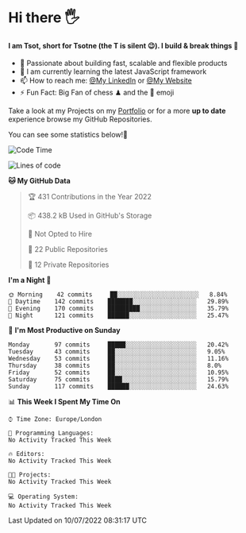 # Hi there :raised_hand_with_fingers_splayed:
#### I am Tsot, short for Tsotne (the T is silent :wink:). I build & break things :space_invader:
- :telescope: Passionate about building fast, scalable and flexible products
- :seedling: I am currently learning the latest JavaScript framework 
- :mailbox: How to reach me: [@My LinkedIn](https://www.linkedin.com/in/tsotne-gvadzabia/) or [@My Website](https://tsotne.co.uk/contact)
- :zap: Fun Fact: Big Fan of chess ♟ and the 👾 emoji

Take a look at my Projects on my [Portfolio](https://tsotne.co.uk/) or for a more **up to date** experience browse my GitHub Repositories.

You can see some statistics below!:space_invader:
<!--START_SECTION:waka-->
![Code Time](http://img.shields.io/badge/Code%20Time-761%20hrs%202%20mins-blue)

![Lines of code](https://img.shields.io/badge/From%20Hello%20World%20I%27ve%20Written-626%20Thousand%20lines%20of%20code-blue)

**🐱 My GitHub Data** 

> 🏆 431 Contributions in the Year 2022
 > 
> 📦 438.2 kB Used in GitHub's Storage 
 > 
> 🚫 Not Opted to Hire
 > 
> 📜 22 Public Repositories 
 > 
> 🔑 12 Private Repositories  
 > 
**I'm a Night 🦉** 

```text
🌞 Morning    42 commits     ██░░░░░░░░░░░░░░░░░░░░░░░   8.84% 
🌆 Daytime    142 commits    ███████░░░░░░░░░░░░░░░░░░   29.89% 
🌃 Evening    170 commits    █████████░░░░░░░░░░░░░░░░   35.79% 
🌙 Night      121 commits    ██████░░░░░░░░░░░░░░░░░░░   25.47%

```
📅 **I'm Most Productive on Sunday** 

```text
Monday       97 commits     █████░░░░░░░░░░░░░░░░░░░░   20.42% 
Tuesday      43 commits     ██░░░░░░░░░░░░░░░░░░░░░░░   9.05% 
Wednesday    53 commits     ██░░░░░░░░░░░░░░░░░░░░░░░   11.16% 
Thursday     38 commits     ██░░░░░░░░░░░░░░░░░░░░░░░   8.0% 
Friday       52 commits     ██░░░░░░░░░░░░░░░░░░░░░░░   10.95% 
Saturday     75 commits     ████░░░░░░░░░░░░░░░░░░░░░   15.79% 
Sunday       117 commits    ██████░░░░░░░░░░░░░░░░░░░   24.63%

```


📊 **This Week I Spent My Time On** 

```text
⌚︎ Time Zone: Europe/London

💬 Programming Languages: 
No Activity Tracked This Week

🔥 Editors: 
No Activity Tracked This Week

🐱‍💻 Projects: 
No Activity Tracked This Week

💻 Operating System: 
No Activity Tracked This Week

```


 Last Updated on 10/07/2022 08:31:17 UTC
<!--END_SECTION:waka-->
